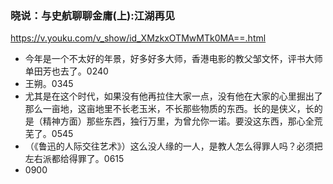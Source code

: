 ### 晓说：与史航聊聊金庸(上):江湖再见
https://v.youku.com/v_show/id_XMzkxOTMwMTk0MA==.html
- 今年是一个不太好的年景，好多好多大师，香港电影的教父邹文怀，评书大师单田芳也去了。0240
- 王朔。0345
- 尤其是在这个时代，如果没有他再拉住大家一点，没有他在大家的心里掘出了那么一亩地，这亩地里不长老玉米，不长那些物质的东西。长的是侠义，长的是（精神方面）那些东西，独行万里，为曾允你一诺。要没这东西，那心全荒芜了。0545
- （《鲁迅的人际交往艺术》）这么没人缘的一人，是教人怎么得罪人吗？必须把左右派都给得罪了。0615
- 0900